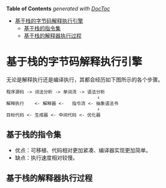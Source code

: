 <!-- START doctoc generated TOC please keep comment here to allow auto update -->
<!-- DON'T EDIT THIS SECTION, INSTEAD RE-RUN doctoc TO UPDATE -->
**Table of Contents**  *generated with [DocToc](https://github.com/thlorenz/doctoc)*

- [基于栈的字节码解释执行引擎](#%E5%9F%BA%E4%BA%8E%E6%A0%88%E7%9A%84%E5%AD%97%E8%8A%82%E7%A0%81%E8%A7%A3%E9%87%8A%E6%89%A7%E8%A1%8C%E5%BC%95%E6%93%8E)
  - [基于栈的指令集](#%E5%9F%BA%E4%BA%8E%E6%A0%88%E7%9A%84%E6%8C%87%E4%BB%A4%E9%9B%86)
  - [基于栈的解释器执行过程](#%E5%9F%BA%E4%BA%8E%E6%A0%88%E7%9A%84%E8%A7%A3%E9%87%8A%E5%99%A8%E6%89%A7%E8%A1%8C%E8%BF%87%E7%A8%8B)

<!-- END doctoc generated TOC please keep comment here to allow auto update -->

# 基于栈的字节码解释执行引擎

无论是解释执行还是编译执行，其都会经历如下图所示的各个步骤。

```pic
程序源码 -> 词法分析 -> 单词流 -> 语法分析
								  ↓
解释执行	<- 解释器 <-	指令流	<- 抽象语法书	
								  ↓
目标代码 <- 生成器 <- 中间代码 <- 优化器
```

## 基于栈的指令集

- 优点：可移植、代码相对更加紧凑、编译器实现更加简单。
- 缺点：执行速度相对较慢。

## 基于栈的解释器执行过程


